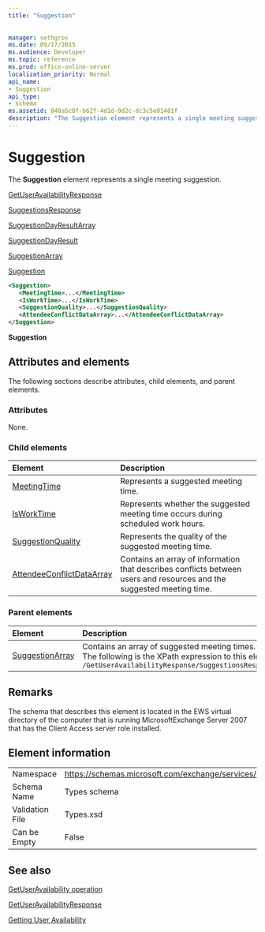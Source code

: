 ```yaml
---
title: "Suggestion"
 
 
manager: sethgros
ms.date: 09/17/2015
ms.audience: Developer
ms.topic: reference
ms.prod: office-online-server
localization_priority: Normal
api_name:
- Suggestion
api_type:
- schema
ms.assetid: 040a5c8f-b62f-4d1d-9d2c-dc3c5e01481f
description: "The Suggestion element represents a single meeting suggestion."
---
```


# Suggestion

The **Suggestion** element represents a single meeting suggestion. 
  
[GetUserAvailabilityResponse](getuseravailabilityresponse.md)
  
[SuggestionsResponse](suggestionsresponse.md)
  
[SuggestionDayResultArray](suggestiondayresultarray.md)
  
[SuggestionDayResult](suggestiondayresult.md)
  
[SuggestionArray](suggestionarray.md)
  
[Suggestion](suggestion.md)
  
```xml
<Suggestion>
   <MeetingTime>...</MeetingTime>
   <IsWorkTime>...</IsWorkTime>
   <SuggestionQuality>...</SuggestionQuality>
   <AttendeeConflictDataArray>...</AttendeeConflictDataArray>
</Suggestion>
```

 **Suggestion**
## Attributes and elements

The following sections describe attributes, child elements, and parent elements.
  
### Attributes

None.
  
### Child elements

|**Element**|**Description**|
|:-----|:-----|
|[MeetingTime](meetingtime.md) <br/> |Represents a suggested meeting time.  <br/> |
|[IsWorkTime](isworktime.md) <br/> |Represents whether the suggested meeting time occurs during scheduled work hours.  <br/> |
|[SuggestionQuality](suggestionquality.md) <br/> |Represents the quality of the suggested meeting time.  <br/> |
|[AttendeeConflictDataArray](attendeeconflictdataarray.md) <br/> |Contains an array of information that describes conflicts between users and resources and the suggested meeting time.  <br/> |
   
### Parent elements

|**Element**|**Description**|
|:-----|:-----|
|[SuggestionArray](suggestionarray.md) <br/> |Contains an array of suggested meeting times.  <br/> The following is the XPath expression to this element:  <br/>  `/GetUserAvailabilityResponse/SuggestionsResponse/SuggestionDayResultArray/SuggestionDayResult[i]/SuggestionArray` <br/> |
   
## Remarks

The schema that describes this element is located in the EWS virtual directory of the computer that is running MicrosoftExchange Server 2007 that has the Client Access server role installed.
  
## Element information

|||
|:-----|:-----|
|Namespace  <br/> |https://schemas.microsoft.com/exchange/services/2006/types  <br/> |
|Schema Name  <br/> |Types schema  <br/> |
|Validation File  <br/> |Types.xsd  <br/> |
|Can be Empty  <br/> |False  <br/> |
   
## See also



[GetUserAvailability operation](getuseravailability-operation.md)
  
[GetUserAvailabilityResponse](getuseravailabilityresponse.md)


[Getting User Availability](https://msdn.microsoft.com/library/d4133fcb-9b0f-4e6b-aadf-a389da83516a%28Office.15%29.aspx)

